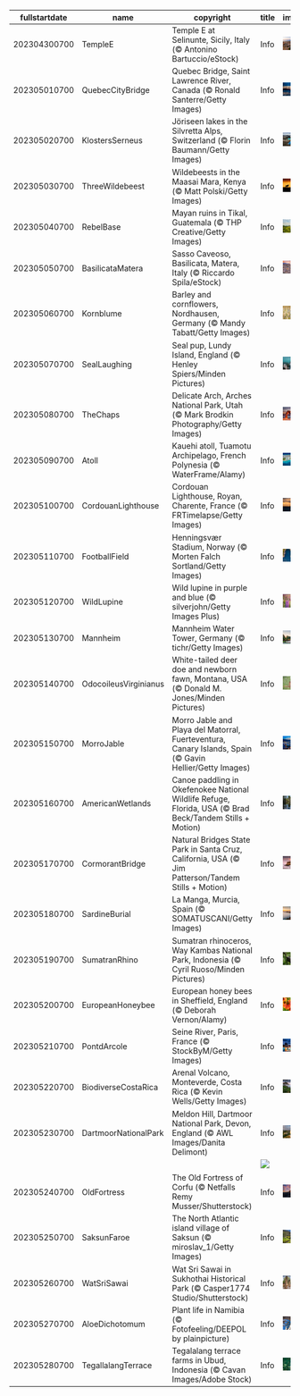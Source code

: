 |fullstartdate|name|copyright|title|image|
|--|--|--|--|--|
202304300700|TempleE|Temple E at Selinunte, Sicily, Italy (© Antonino Bartuccio/eStock)|Info|![](/en-AU/2023/05/202304300700TempleE.jpg)|
202305010700|QuebecCityBridge|Quebec Bridge, Saint Lawrence River, Canada (© Ronald Santerre/Getty Images)|Info|![](/en-AU/2023/05/202305010700QuebecCityBridge.jpg)|
202305020700|KlostersSerneus|Jöriseen lakes in the Silvretta Alps, Switzerland (© Florin Baumann/Getty Images)|Info|![](/en-AU/2023/05/202305020700KlostersSerneus.jpg)|
202305030700|ThreeWildebeest|Wildebeests in the Maasai Mara, Kenya (© Matt Polski/Getty Images)|Info|![](/en-AU/2023/05/202305030700ThreeWildebeest.jpg)|
202305040700|RebelBase|Mayan ruins in Tikal, Guatemala (© THP Creative/Getty Images)|Info|![](/en-AU/2023/05/202305040700RebelBase.jpg)|
202305050700|BasilicataMatera|Sasso Caveoso, Basilicata, Matera, Italy (© Riccardo Spila/eStock)|Info|![](/en-AU/2023/05/202305050700BasilicataMatera.jpg)|
202305060700|Kornblume|Barley and cornflowers, Nordhausen, Germany (© Mandy Tabatt/Getty Images)|Info|![](/en-AU/2023/05/202305060700Kornblume.jpg)|
202305070700|SealLaughing|Seal pup, Lundy Island, England (© Henley Spiers/Minden Pictures)|Info|![](/en-AU/2023/05/202305070700SealLaughing.jpg)|
202305080700|TheChaps|Delicate Arch, Arches National Park, Utah (© Mark Brodkin Photography/Getty Images)|Info|![](/en-AU/2023/05/202305080700TheChaps.jpg)|
202305090700|Atoll|Kauehi atoll, Tuamotu Archipelago, French Polynesia (© WaterFrame/Alamy)|Info|![](/en-AU/2023/05/202305090700Atoll.jpg)|
202305100700|CordouanLighthouse|Cordouan Lighthouse, Royan, Charente, France (© FRTimelapse/Getty Images)|Info|![](/en-AU/2023/05/202305100700CordouanLighthouse.jpg)|
202305110700|FootballField|Henningsvær Stadium, Norway (© Morten Falch Sortland/Getty Images)|Info|![](/en-AU/2023/05/202305110700FootballField.jpg)|
202305120700|WildLupine|Wild lupine in purple and blue (© silverjohn/Getty Images Plus)|Info|![](/en-AU/2023/05/202305120700WildLupine.jpg)|
202305130700|Mannheim|Mannheim Water Tower, Germany (© tichr/Getty Images)|Info|![](/en-AU/2023/05/202305130700Mannheim.jpg)|
202305140700|OdocoileusVirginianus|White-tailed deer doe and newborn fawn, Montana, USA (© Donald M. Jones/Minden Pictures)|Info|![](/en-AU/2023/05/202305140700OdocoileusVirginianus.jpg)|
202305150700|MorroJable|Morro Jable and Playa del Matorral, Fuerteventura, Canary Islands, Spain (© Gavin Hellier/Getty Images)|Info|![](/en-AU/2023/05/202305150700MorroJable.jpg)|
202305160700|AmericanWetlands|Canoe paddling in Okefenokee National Wildlife Refuge, Florida, USA (© Brad Beck/Tandem Stills + Motion)|Info|![](/en-AU/2023/05/202305160700AmericanWetlands.jpg)|
202305170700|CormorantBridge|Natural Bridges State Park in Santa Cruz, California, USA (© Jim Patterson/Tandem Stills + Motion)|Info|![](/en-AU/2023/05/202305170700CormorantBridge.jpg)|
202305180700|SardineBurial|La Manga, Murcia, Spain (© SOMATUSCANI/Getty Images)|Info|![](/en-AU/2023/05/202305180700SardineBurial.jpg)|
202305190700|SumatranRhino|Sumatran rhinoceros, Way Kambas National Park, Indonesia (© Cyril Ruoso/Minden Pictures)|Info|![](/en-AU/2023/05/202305190700SumatranRhino.jpg)|
202305200700|EuropeanHoneybee|European honey bees in Sheffield, England (© Deborah Vernon/Alamy)|Info|![](/en-AU/2023/05/202305200700EuropeanHoneybee.jpg)|
202305210700|PontdArcole|Seine River, Paris, France (© StockByM/Getty Images)|Info|![](/en-AU/2023/05/202305210700PontdArcole.jpg)|
202305220700|BiodiverseCostaRica|Arenal Volcano, Monteverde, Costa Rica (© Kevin Wells/Getty Images)|Info|![](/en-AU/2023/05/202305220700BiodiverseCostaRica.jpg)|
202305230700|DartmoorNationalPark|Meldon Hill, Dartmoor National Park, Devon, England (© AWL Images/Danita Delimont)|Info|![](/en-AU/2023/05/202305230700DartmoorNationalPark.jpg)|
||||![](/en-AU/2023/05/.jpg)|
202305240700|OldFortress|The Old Fortress of Corfu (© Netfalls Remy Musser/Shutterstock)|Info|![](/en-AU/2023/05/202305240700OldFortress.jpg)|
202305250700|SaksunFaroe|The North Atlantic island village of Saksun (© miroslav_1/Getty Images)|Info|![](/en-AU/2023/05/202305250700SaksunFaroe.jpg)|
202305260700|WatSriSawai|Wat Sri Sawai in Sukhothai Historical Park (© Casper1774 Studio/Shutterstock)|Info|![](/en-AU/2023/05/202305260700WatSriSawai.jpg)|
202305270700|AloeDichotomum|Plant life in Namibia (© Fotofeeling/DEEPOL by plainpicture)|Info|![](/en-AU/2023/05/202305270700AloeDichotomum.jpg)|
202305280700|TegallalangTerrace|Tegalalang terrace farms in Ubud, Indonesia (© Cavan Images/Adobe Stock)|Info|![](/en-AU/2023/05/202305280700TegallalangTerrace.jpg)|

